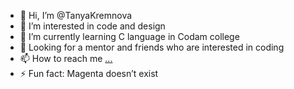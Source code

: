 - 👋 Hi, I’m @TanyaKremnova
- 👀 I’m interested in code and design
- 🌱 I’m currently learning C language in Codam college
- 💞️ Looking for a mentor and friends who are interested in coding
- 📫 How to reach me [...](https://www.linkedin.com/in/tanyakremnova/)
- ⚡ Fun fact: Magenta doesn’t exist 

<!---
TanyaKremnova/TanyaKremnova is a ✨ special ✨ repository because its `README.md` (this file) appears on your GitHub profile.
You can click the Preview link to take a look at your changes.
--->
